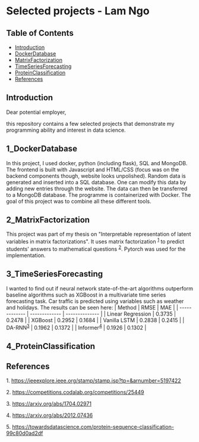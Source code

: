 # Selected projects - Lam Ngo

## Table of Contents

- [Introduction](#Introduction)
- [DockerDatabase](#DockerDatabase)
- [MatrixFactorization](#MatrixFactorization)
- [TimeSeriesForecasting](#TimeSeriesForecasting)
- [ProteinClassification](#ProteinClassification)
- [References](#references)


## Introduction
Dear potential employer,

this repository contains a few selected projects that demonstrate my programming ability and interest in data science.

## 1_DockerDatabase
In this project, I used docker, python (including flask), SQL and MongoDB. The frontend is built with Javascript and HTML/CSS (focus was on the backend components though, website looks unpolished). Random data is generated and inserted into a SQL database. One can modify this data by adding new entries through the website. The data can then be transferred to a MongoDB database. The programme is containerized with Docker.  The goal of this project was to combine all these different tools.


## 2_MatrixFactorization
This project was part of my thesis on "Interpretable representation of latent variables in matrix factorizations". It uses matrix factorization <sup>[1](#myfootnote1)</sup> to predict students' answers to mathematical questions <sup>[2](#myfootnote2)</sup>. Pytorch was used for the implementation. 


## 3_TimeSeriesForecasting
I wanted to find out if neural network state-of-the-art algorithms outperform baseline algorithms such as XGBoost in a multivariate time series forecasting task. Car traffic is predicted using variables such as weather and holidays. The results can be seen here:
| Method  | RMSE | MAE | 
| ------------- | ------------- | -------------- |
| Linear Regression | 0.3735 | 0.2478 |
| XGBoost | 0.2952 | 0.1684 |
| Vanilla LSTM |  0.2838 | 0.2415 |
|  DA-RNN<sup>[3](#myfootnote3)</sup> | 0.1962 | 0.1372 |
| Informer<sup>[4](#myfootnote4)</sup> | 0.1926 | 0.1302 |

## 4_ProteinClassification

## References
<a name="myfootnote1">1</a>. https://ieeexplore.ieee.org/stamp/stamp.jsp?tp=&arnumber=5197422

<a name="myfootnote2">2</a>. https://competitions.codalab.org/competitions/25449

<a name="myfootnote3">3</a>. https://arxiv.org/abs/1704.02971

<a name="myfootnote4">4</a>. https://arxiv.org/abs/2012.07436

<a name="myfootnote5">5</a>. https://towardsdatascience.com/protein-sequence-classification-99c80d0ad2df  







